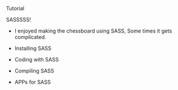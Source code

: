 

Tutorial

SASSSSS!

- I enjoyed making the chessboard using SASS, Some times it gets complicated.

- Installing SASS

- Coding with SASS

- Compiling SASS

- APPs for SASS
